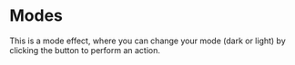 # Modes
This is a mode effect, where you can change your mode (dark or light) by clicking the button to perform an action.
